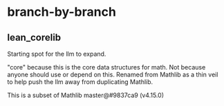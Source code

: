 # branch-by-branch


## lean_corelib

Starting spot for the llm to expand.

"core" because this is the core data structures for math. Not because anyone should use or depend on this.
Renamed from Mathlib as a thin veil to help push the llm away from duplicating Mathlib.

This is a subset of Mathlib master@#9837ca9 (v4.15.0)


